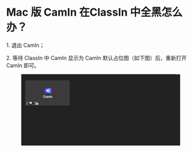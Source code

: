 # Mac 版 CamIn 在ClassIn 中全黑怎么办？

1\. 退出 CamIn；

2\. 等待 ClassIn 中 CamIn 显示为 CamIn 默认占位图（如下图）后，重新打开 CamIn 即可。

<figure><img src="../.gitbook/assets/image (13).png" alt=""><figcaption></figcaption></figure>
